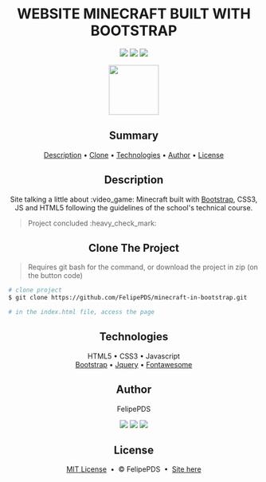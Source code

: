 # <h1 align="center">WEBSITE MINECRAFT BUILT WITH BOOTSTRAP</h1>

<p align="center"><a href="https://github.com/FelipePDS/The-redemption-plage/blob/main/LICENSE"><img src="https://img.shields.io/github/license/FelipePDS/The-redemption-plage"/></a> <img src="https://img.shields.io/static/v1?label=Bootstrap&message=v4.0.0&color=7952B3&style=flat-square&logo=bootstrap"/> <a href="https://felipepds.github.io/minecraft-in-bootstrap"><img src="https://img.shields.io/static/v1?label=+&message=Site&color=62B47A&style=flat-square&logo=+"/></a></p>

<p align="center"><img src="https://github.com/FelipePDS/minecraft-in-bootstrap.github.io/blob/main/assets/images/icons/favicon.png" width="100px"/></p>

<h2 align="center">Summary</h2>
<p align="center">
  <a href="#description">Description</a> &bull; 
  <a href="#clone">Clone</a> &bull; 
  <a href="#technologies">Technologies</a> &bull; 
  <a href="#author">Author</a> &bull; 
  <a href="#license">License</a>
</p>

<h2 align="center">Description</h2>
<p align="center">Site talking a little about :video_game: Minecraft built with <a href="https://getbootstrap.com/">Bootstrap</a>, CSS3, JS and HTML5 following the guidelines of the school's technical course.</p> 
<blockquote>Project concluded :heavy_check_mark:</blockquote>

<h2 align="center" id="clone">Clone The Project</h2>
<blockquote>Requires git bash for the command, or download the project in zip (on the button code)</blockquote>

```bash
# clone project
$ git clone https://github.com/FelipePDS/minecraft-in-bootstrap.git

# in the index.html file, access the page
```

<h2 align="center">Technologies</h2>
<p align="center">
  HTML5 &bull; 
  CSS3 &bull; 
  Javascript <br>
  <a href="https://getbootstrap.com/">Bootstrap</a> &bull; 
  <a href="https://jquery.com/">Jquery</a> &bull; 
  <a href="https://fontawesome.com/">Fontawesome</a>
</p>

<h2 align="center">Author</h2>
<p align="center">FelipePDS</p>
<p align="center"><a href="https://www.linkedin.com/in/felipe-p-da-silva-a55b891ba/?lipi=urn%3Ali%3Apage%3Ad_flagship3_feed%3BiErPy3g7Q1KGOaD%2BsGw%2Fpg%3D%3D"><img src="https://img.shields.io/static/v1?label=Linkedin&message=Felipe&color=0A66C2&style=flat&logo=linkedin"/></a> <a href="https://twitter.com/FelipePintoDaS1"><img src="https://img.shields.io/static/v1?label=Twitter&message=@FelipePintoDaS1&color=1DA1F2&style=flat&logo=twitter"/></a> <img src="https://img.shields.io/static/v1?label=Gmail&message=felipepdasilva66@gmail.com&color=EA4335&style=flat&logo=gmail"/></p>

<h2 align="center">License</h2>
<p align="center"><a href="https://github.com/FelipePDS/minecraft-in-bootstrap.github.io/blob/main/LICENSE">MIT License</a> &nbsp;&bull;&nbsp; &copy; FelipePDS &nbsp;&bull;&nbsp; <a href="https://felipepds.github.io/bootstrap-site-minecraft">Site here</a></p>
